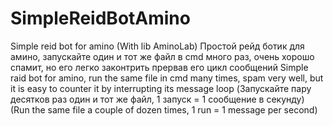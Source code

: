 # SimpleReidBotAmino
Simple reid bot for amino (With lib AminoLab)
Простой рейд ботик для амино, запускайте один и тот же файл в cmd много раз, очень хорошо спамит, но его легко законтрить прервав его цикл сообщений
Simple raid bot for amino, run the same file in cmd many times, spam very well, but it is easy to counter it by interrupting its message loop
(Запускайте пару десятков раз один и тот же файл, 1 запуск = 1 сообщение в секунду)
(Run the same file a couple of dozen times, 1 run = 1 message per second)
